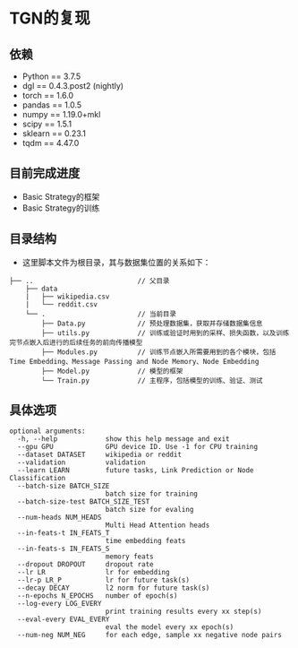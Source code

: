 # TGN的复现

## 依赖
* Python == 3.7.5
* dgl == 0.4.3.post2 (nightly)
* torch == 1.6.0
* pandas == 1.0.5
* numpy == 1.19.0+mkl
* scipy == 1.5.1
* sklearn == 0.23.1
* tqdm == 4.47.0

## 目前完成进度
* Basic Strategy的框架
* Basic Strategy的训练

## 目录结构
* 这里脚本文件为根目录，其与数据集位置的关系如下：
```{txt}
├── ..                          // 父目录
    ├── data
    |   ├── wikipedia.csv               
    |   └── reddit.csv
    └── .                       // 当前目录
        ├── Data.py             // 预处理数据集，获取并存储数据集信息
        ├── utils.py            // 训练或验证时用到的采样、损失函数，以及训练完节点嵌入后进行的后续任务的前向传播模型
        ├── Modules.py          // 训练节点嵌入所需要用到的各个模块，包括Time Embedding、Message Passing and Node Memory、Node Embedding
        ├── Model.py            // 模型的框架
        └── Train.py            // 主程序，包括模型的训练、验证、测试
```

## 具体选项
```{txt}
optional arguments:
  -h, --help            show this help message and exit
  --gpu GPU             GPU device ID. Use -1 for CPU training
  --dataset DATASET     wikipedia or reddit
  --validation          validation
  --learn LEARN         future tasks, Link Prediction or Node Classification
  --batch-size BATCH_SIZE
                        batch size for training
  --batch-size-test BATCH_SIZE_TEST
                        batch size for evaling
  --num-heads NUM_HEADS
                        Multi Head Attention heads
  --in-feats-t IN_FEATS_T
                        time embedding feats
  --in-feats-s IN_FEATS_S
                        memory feats
  --dropout DROPOUT     dropout rate
  --lr LR               lr for embedding
  --lr-p LR_P           lr for future task(s)
  --decay DECAY         l2 norm for future task(s)
  --n-epochs N_EPOCHS   number of epoch(s)
  --log-every LOG_EVERY
                        print training results every xx step(s)
  --eval-every EVAL_EVERY
                        eval the model every xx epoch(s)
  --num-neg NUM_NEG     for each edge, sample xx negative node pairs
```
